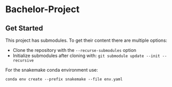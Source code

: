 # Bachelor-Project

## Get Started

This project has submodules. To get their content there are multiple options:

* Clone the repository with the `--recurse-submodules` option
* Initialize submodules after cloning with: `git submodule update --init --recursive`

For the snakemake conda environment use:

`conda env create --prefix snakemake --file env.yaml`
